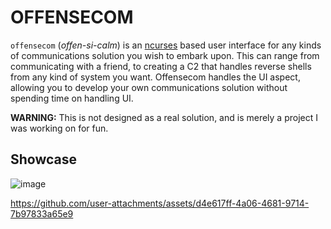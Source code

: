 # OFFENSECOM
`offensecom` (*offen-si-calm*) is an [ncurses](https://en.wikipedia.org/wiki/Ncurses#:~:text=ncurses%20(new%20curses)%20is%20a,a%20computer%20terminal%2Dindependent%20manner.) based user interface for any kinds of communications solution you wish to embark upon. This can range from communicating with a friend, to creating a C2 that handles reverse shells from any kind of system you want. Offensecom handles the UI aspect, allowing you to develop your own communications solution without spending time on handling UI.

**WARNING:** This is not designed as a real solution, and is merely a project I was working on for fun.

## Showcase
![image](https://github.com/user-attachments/assets/becc5c86-eab8-4379-8407-4a7993420660)



https://github.com/user-attachments/assets/d4e617ff-4a06-4681-9714-7b97833a65e9


